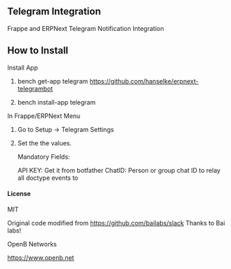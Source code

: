 ## Telegram Integration 

Frappe and ERPNext Telegram Notification Integration

## How to Install
Install App

1. bench get-app telegram https://github.com/hanselke/erpnext-telegrambot

2. bench install-app telegram



In Frappe/ERPNext Menu

1. Go to Setup -> Telegram Settings

2. Set the the values.

    Mandatory Fields:

    API KEY: Get it from botfather
    ChatID: Person or group chat ID to relay all doctype events to


#### License

MIT

Original code modified from https://github.com/bailabs/slack
Thanks to Bai labs!

OpenB Networks

https://www.openb.net
